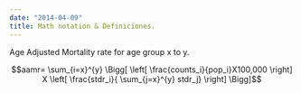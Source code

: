 ```yaml
---
date: "2014-04-09"
title: Math notation & Definiciones.
---
```


Age Adjusted Mortality rate for age group  x to y. 

$$aamr= \sum_{i=x}^{y} \Bigg[  \left[  \frac{counts_i}{pop_i}X100,000 \right] X \left[ \frac{stdr_i}{ \sum_{j=x}^{y} stdr_j} \right]  \Bigg]$$


